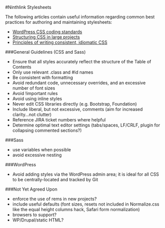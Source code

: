 #Ninthlink Stylesheets

The following articles contain useful information regarding common best practices for authoring and maintaining stylesheets:

* [WordPress CSS coding standards](https://make.wordpress.org/core/handbook/best-practices/coding-standards/css/)
* [Structuring CSS in large projects](https://medium.com/peergrade-io/structuring-css-in-large-projects-37f1695f5ec8#.7f42jl9ke)
* [Principles of writing consistent, idiomatic CSS](https://github.com/necolas/idiomatic-css)

###General Guidelines (CSS and Sass)

* Ensure that all styles accurately reflect the structure of the Table of Contents
* Only use relevant .class and #id names
* Be consistent with formatting
* Avoid redundant code, unnecessary overrides, and an excessive number of font sizes
* Avoid !important rules
* Avoid using inline styles
* Never edit CSS libraries directly (e.g. Bootstrap, Foundation)
* Include liberal, but not excessive, comments (aim for increased clarity...not clutter)
* Reference JIRA ticket numbers where helpful
* Determine optimal text editor settings (tabs/spaces, LF/CRLF, plugin for collapsing commented sections?)

###Sass
* use variables when possible
* avoid excessive nesting

###WordPress
* Avoid adding styles via the WordPress admin area; it is ideal for all CSS to be centrally-located and tracked by Git

###Not Yet Agreed Upon
* enforce the use of rems in new projects?
* include useful defaults (font sizes, resets not included in Normalize.css like the equal height columns hack, Safari form normalization)
* browsers to support?
* WP/Drupal/static HTML?
